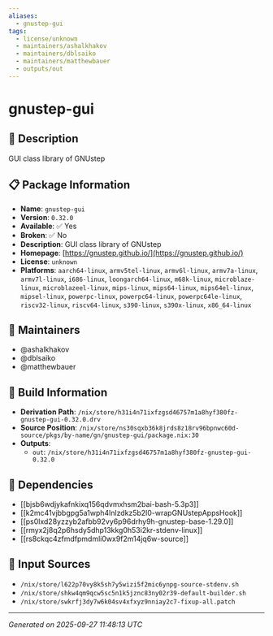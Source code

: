 ```yaml
---
aliases:
  - gnustep-gui
tags:
  - license/unknown
  - maintainers/ashalkhakov
  - maintainers/dblsaiko
  - maintainers/matthewbauer
  - outputs/out
---
```


# gnustep-gui

## 📝 Description

GUI class library of GNUstep

## 📋 Package Information

- **Name**: `gnustep-gui`
- **Version**: `0.32.0`
- **Available**: ✅ Yes
- **Broken**: ✅ No
- **Description**: GUI class library of GNUstep
- **Homepage**: [https://gnustep.github.io/](https://gnustep.github.io/)
- **License**: `unknown`
- **Platforms**: `aarch64-linux`, `armv5tel-linux`, `armv6l-linux`, `armv7a-linux`, `armv7l-linux`, `i686-linux`, `loongarch64-linux`, `m68k-linux`, `microblaze-linux`, `microblazeel-linux`, `mips-linux`, `mips64-linux`, `mips64el-linux`, `mipsel-linux`, `powerpc-linux`, `powerpc64-linux`, `powerpc64le-linux`, `riscv32-linux`, `riscv64-linux`, `s390-linux`, `s390x-linux`, `x86_64-linux`
## 👥 Maintainers

- @ashalkhakov
- @dblsaiko
- @matthewbauer


## 🔧 Build Information

- **Derivation Path**: `/nix/store/h31i4n71ixfzgsd46757m1a8hyf380fz-gnustep-gui-0.32.0.drv`
- **Source Position**: `/nix/store/ns30sqxb36k8jrds8z18rv96bpnwc60d-source/pkgs/by-name/gn/gnustep-gui/package.nix:30`
- **Outputs**:
  - `out`:  `/nix/store/h31i4n71ixfzgsd46757m1a8hyf380fz-gnustep-gui-0.32.0`

## 🔗 Dependencies

- [[bjsb6wdjykafnkixq156qdvmxhsm2bai-bash-5.3p3]]
- [[k2mc41vjbbgpg5a1wph4lnlzdkz5b2l0-wrapGNUstepAppsHook]]
- [[ps0lxd28yzzyb2afbb92vy6p96drhy9h-gnustep-base-1.29.0]]
- [[rmyx2j8q2p6hsdy5dhp13kkg0h53i2kr-stdenv-linux]]
- [[rs8ckqc4zfmdfpmdmli0wx9f2m14jq6w-source]]

## 📁 Input Sources

- `/nix/store/l622p70vy8k5sh7y5wizi5f2mic6ynpg-source-stdenv.sh`
- `/nix/store/shkw4qm9qcw5sc5n1k5jznc83ny02r39-default-builder.sh`
- `/nix/store/swkrfj3dy7w6k04sv4xfxyz9nniay2c7-fixup-all.patch`

---
*Generated on 2025-09-27 11:48:13 UTC*
